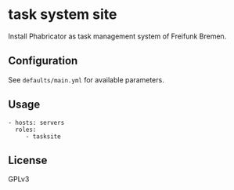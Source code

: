 task system site
=========================

Install Phabricator as task management system of Freifunk Bremen.


Configuration
-------------------------

See `defaults/main.yml` for available parameters.


Usage
-------------------------

    - hosts: servers
      roles:
         - tasksite


License
-------------------------

GPLv3
